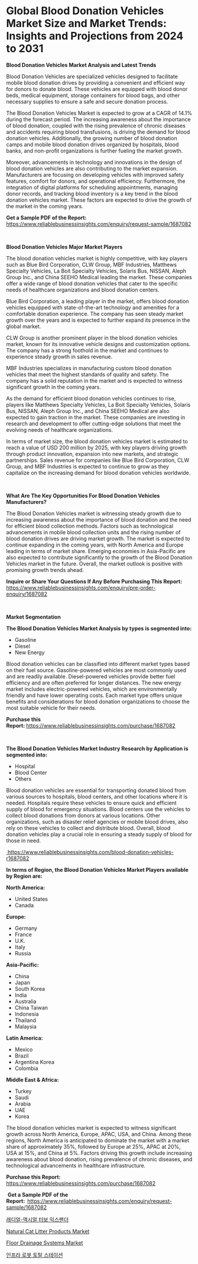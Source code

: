 <p><h1>Global Blood Donation Vehicles Market Size and Market Trends: Insights and Projections from 2024 to 2031</h1></p><p><strong>Blood Donation Vehicles Market Analysis and Latest Trends</strong></p>
<p><p>Blood Donation Vehicles are specialized vehicles designed to facilitate mobile blood donation drives by providing a convenient and efficient way for donors to donate blood. These vehicles are equipped with blood donor beds, medical equipment, storage containers for blood bags, and other necessary supplies to ensure a safe and secure donation process.</p><p>The Blood Donation Vehicles Market is expected to grow at a CAGR of 14.1% during the forecast period. The increasing awareness about the importance of blood donation, coupled with the rising prevalence of chronic diseases and accidents requiring blood transfusions, is driving the demand for blood donation vehicles. Additionally, the growing number of blood donation camps and mobile blood donation drives organized by hospitals, blood banks, and non-profit organizations is further fueling the market growth.</p><p>Moreover, advancements in technology and innovations in the design of blood donation vehicles are also contributing to the market expansion. Manufacturers are focusing on developing vehicles with improved safety features, comfort for donors, and operational efficiency. Furthermore, the integration of digital platforms for scheduling appointments, managing donor records, and tracking blood inventory is a key trend in the blood donation vehicles market. These factors are expected to drive the growth of the market in the coming years.</p></p>
<p><strong>Get a Sample PDF of the Report:&nbsp;</strong> <a href="https://www.reliablebusinessinsights.com/enquiry/request-sample/1687082">https://www.reliablebusinessinsights.com/enquiry/request-sample/1687082</a></p>
<p>&nbsp;</p>
<p><strong>Blood Donation Vehicles Major Market Players</strong></p>
<p><p>The blood donation vehicles market is highly competitive, with key players such as Blue Bird Corporation, CLW Group, MBF Industries, Matthews Specialty Vehicles, La Boit Specialty Vehicles, Solaris Bus, NISSAN, Aleph Group Inc., and China SEEHO Medical leading the market. These companies offer a wide range of blood donation vehicles that cater to the specific needs of healthcare organizations and blood donation centers.</p><p>Blue Bird Corporation, a leading player in the market, offers blood donation vehicles equipped with state-of-the-art technology and amenities for a comfortable donation experience. The company has seen steady market growth over the years and is expected to further expand its presence in the global market.</p><p>CLW Group is another prominent player in the blood donation vehicles market, known for its innovative vehicle designs and customization options. The company has a strong foothold in the market and continues to experience steady growth in sales revenue.</p><p>MBF Industries specializes in manufacturing custom blood donation vehicles that meet the highest standards of quality and safety. The company has a solid reputation in the market and is expected to witness significant growth in the coming years.</p><p>As the demand for efficient blood donation vehicles continues to rise, players like Matthews Specialty Vehicles, La Boit Specialty Vehicles, Solaris Bus, NISSAN, Aleph Group Inc., and China SEEHO Medical are also expected to gain traction in the market. These companies are investing in research and development to offer cutting-edge solutions that meet the evolving needs of healthcare organizations.</p><p>In terms of market size, the blood donation vehicles market is estimated to reach a value of USD 200 million by 2025, with key players driving growth through product innovation, expansion into new markets, and strategic partnerships. Sales revenue for companies like Blue Bird Corporation, CLW Group, and MBF Industries is expected to continue to grow as they capitalize on the increasing demand for blood donation vehicles worldwide.</p></p>
<p>&nbsp;</p>
<p><strong>What Are The Key Opportunities For Blood Donation Vehicles Manufacturers?</strong></p>
<p><p>The Blood Donation Vehicles market is witnessing steady growth due to increasing awareness about the importance of blood donation and the need for efficient blood collection methods. Factors such as technological advancements in mobile blood collection units and the rising number of blood donation drives are driving market growth. The market is expected to continue expanding in the coming years, with North America and Europe leading in terms of market share. Emerging economies in Asia-Pacific are also expected to contribute significantly to the growth of the Blood Donation Vehicles market in the future.  Overall, the market outlook is positive with promising growth trends ahead.</p></p>
<p><strong>Inquire or Share Your Questions If Any Before Purchasing This Report:</strong> <a href="https://www.reliablebusinessinsights.com/enquiry/pre-order-enquiry/1687082">https://www.reliablebusinessinsights.com/enquiry/pre-order-enquiry/1687082</a></p>
<p>&nbsp;</p>
<p><strong>Market Segmentation</strong></p>
<p><strong>The Blood Donation Vehicles Market Analysis by types is segmented into:</strong></p>
<p><ul><li>Gasoline</li><li>Diesel</li><li>New Energy</li></ul></p>
<p><p>Blood donation vehicles can be classified into different market types based on their fuel source. Gasoline-powered vehicles are most commonly used and are readily available. Diesel-powered vehicles provide better fuel efficiency and are often preferred for longer distances. The new energy market includes electric-powered vehicles, which are environmentally friendly and have lower operating costs. Each market type offers unique benefits and considerations for blood donation organizations to choose the most suitable vehicle for their needs.</p></p>
<p><strong>Purchase this Report:&nbsp;</strong><a href="https://www.reliablebusinessinsights.com/purchase/1687082">https://www.reliablebusinessinsights.com/purchase/1687082</a></p>
<p>&nbsp;</p>
<p><strong>The Blood Donation Vehicles Market Industry Research by Application is segmented into:</strong></p>
<p><ul><li>Hospital</li><li>Blood Center</li><li>Others</li></ul></p>
<p><p>Blood donation vehicles are essential for transporting donated blood from various sources to hospitals, blood centers, and other locations where it is needed. Hospitals require these vehicles to ensure quick and efficient supply of blood for emergency situations. Blood centers use the vehicles to collect blood donations from donors at various locations. Other organizations, such as disaster relief agencies or mobile blood drives, also rely on these vehicles to collect and distribute blood. Overall, blood donation vehicles play a crucial role in ensuring a steady supply of blood for those in need.</p></p>
<p><a href="https://www.reliablebusinessinsights.com/blood-donation-vehicles-r1687082">&nbsp;https://www.reliablebusinessinsights.com/blood-donation-vehicles-r1687082</a></p>
<p><strong>In terms of Region, the Blood Donation Vehicles Market Players available by Region are:</strong></p>
<p>
    <p> <strong> North America: </strong>
        <ul>
            <li>United States</li>
            <li>Canada</li>
        </ul>
        </p> 
    <p> <strong> Europe: </strong>
        <ul>
            <li>Germany</li>
            <li>France</li>
            <li>U.K.</li>
            <li>Italy</li>
            <li>Russia</li>
        </ul>
        </p> 
    <p> <strong> Asia-Pacific: </strong>
        <ul>
            <li>China</li>
            <li>Japan</li>
            <li>South Korea</li>
            <li>India</li>
            <li>Australia</li>
            <li>China Taiwan</li>
            <li>Indonesia</li>
            <li>Thailand</li>
            <li>Malaysia</li>
        </ul>
        </p> 
    <p> <strong> Latin America: </strong>
        <ul>
            <li>Mexico</li>
            <li>Brazil</li>
            <li>Argentina Korea</li>
            <li>Colombia</li>
        </ul>
        </p> 
    <p> <strong> Middle East & Africa: </strong>
        <ul>
            <li>Turkey</li>
            <li>Saudi</li>
            <li>Arabia</li>
            <li>UAE</li>
            <li>Korea</li>
        </ul>
    </p>
    </p>
<p><p>The blood donation vehicles market is expected to witness significant growth across North America, Europe, APAC, USA, and China. Among these regions, North America is anticipated to dominate the market with a market share of approximately 35%, followed by Europe at 25%, APAC at 20%, USA at 15%, and China at 5%. Factors driving this growth include increasing awareness about blood donation, rising prevalence of chronic diseases, and technological advancements in healthcare infrastructure.</p></p>
<p><strong>Purchase this Report: </strong><a href="https://www.reliablebusinessinsights.com/purchase/1687082">https://www.reliablebusinessinsights.com/purchase/1687082</a></p>
<p>&nbsp;<strong>Get a Sample PDF of the Report:&nbsp;&nbsp;</strong><a href="https://www.reliablebusinessinsights.com/enquiry/request-sample/1687082">https://www.reliablebusinessinsights.com/enquiry/request-sample/1687082</a></p>
<p><strong></strong></p>
<p><p><a href="https://github.com/bbbexter1/Market-Research-Report-List-1/blob/main/1844954106213.md">래디얼-액시얼 터보 익스팬더</a></p><p><a href="https://github.com/lbird53714/Market-Research-Report-List-4/blob/main/natural-cat-litter-products-market.md">Natural Cat Litter Products Market</a></p><p><a href="https://github.com/Valeridd446677/Market-Research-Report-List-1/blob/main/floor-drainage-systems-market.md">Floor Drainage Systems Market</a></p><p><a href="https://github.com/AlexanderElliott1993/Market-Research-Report-List-1/blob/main/4664025106214.md">인프라 로봇 토탈 스테이션</a></p></p>